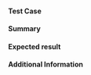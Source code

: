 <!--

All bug reports must contain a test case using our Codepen template;
Bug reports without it will be summarily closed:
- Codepen template - https://codepen.io/FezVrasta/pen/JyVWMo

Make sure to search for existing issues before opening a new one.

If you are experiencing an issue with the version 3 of this theme, you must know
that we are no longer maintaining the old version and we are only accepting PR to
fix existing issues. New issues without an associated PR will be closed.
More info at https://github.com/mdbootstrap/bootstrap-material-design/issues/1004

-->

#### Test Case
<!-- Codepen URL here -->

#### Summary
<!-- A summary of the issue and the browser/OS environment in which it occurs. If suitable, include the steps required to reproduce the bug. -->

#### Expected result
<!-- Description of expectation, mockup, etc. -->

#### Additional Information

<!-- Any other information you want to share that is relevant to the issue being reported. This might include the lines of code that you have identified as causing the bug, and potential solutions (and your opinions on their merits). -->
